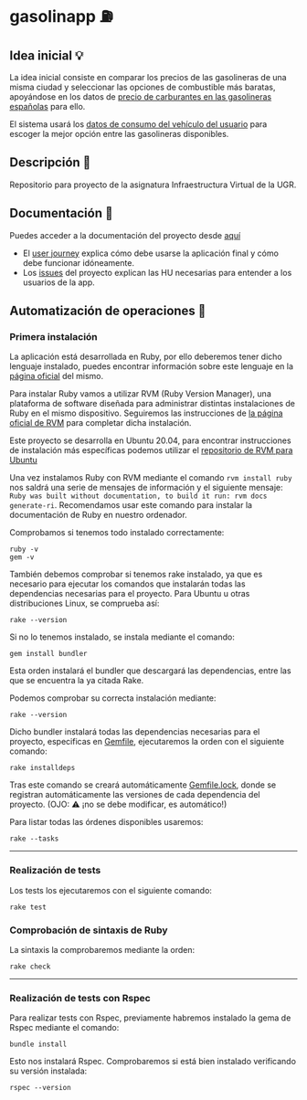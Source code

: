 # gasolinapp :fuelpump:

## Idea inicial :bulb:
La idea inicial consiste en comparar los precios de las gasolineras de una misma ciudad y seleccionar las opciones de combustible más baratas, apoyándose en los datos de [precio de carburantes en las gasolineras españolas](https://geoportalgasolineras.es/#/Descargas) para ello.

El sistema usará los [datos de consumo del vehículo del usuario](https://www.dieselogasolina.com/cuanto-consume-coche-a-los-100-km.html) para escoger la mejor opción entre las gasolineras disponibles.

## Descripción :memo:
Repositorio para proyecto de la asignatura Infraestructura Virtual de la UGR.

## Documentación :open_file_folder:
Puedes acceder a la documentación del proyecto desde [aquí](https://github.com/vlljuan99/gasolinapp/tree/Objetivo-1/docs)
  * El [user journey](https://github.com/vlljuan99/gasolinapp/blob/Objetivo-1/docs/user_journey.md) explica cómo debe usarse la aplicación final y cómo debe funcionar idóneamente.
  * Los [issues](https://github.com/vlljuan99/gasolinapp/blob/Objetivo-1/docs/ISSUES.md) del proyecto explican las HU necesarias para entender a los usuarios de la app.

## Automatización de operaciones 🤖
### Primera instalación
La aplicación está desarrollada en Ruby, por ello deberemos tener dicho lenguaje instalado, puedes encontrar información sobre este lenguaje en la [página oficial](https://www.ruby-lang.org/es/documentation/) del mismo.

Para instalar Ruby vamos a utilizar RVM (Ruby Version Manager), una plataforma de software diseñada para administrar distintas instalaciones de Ruby en el mismo dispositivo.
Seguiremos las instrucciones de [la página oficial de RVM](https://rvm.io/rvm/install) para completar dicha instalación.

Este proyecto se desarrolla en Ubuntu 20.04, para encontrar instrucciones de instalación más específicas podemos utilizar el [repositorio de RVM para Ubuntu](https://github.com/rvm/ubuntu_rvm)

Una vez instalamos Ruby con RVM mediante el comando ```rvm install ruby``` nos saldrá una serie de mensajes de información y el siguiente mensaje: ```Ruby was built without documentation, to build it run: rvm docs generate-ri```.
Recomendamos usar este comando para instalar la documentación de Ruby en nuestro ordenador.

Comprobamos si tenemos todo instalado correctamente:
```shell
ruby -v
gem -v
```
También debemos comprobar si tenemos rake instalado, ya que es necesario para ejecutar los comandos que instalarán todas las dependencias necesarias para el proyecto.
Para Ubuntu u otras distribuciones Linux, se comprueba así:
```shell
rake --version
```

Si no lo tenemos instalado, se instala mediante el comando:
```shell
gem install bundler
```
Esta orden instalará el bundler que descargará las dependencias, entre las que se encuentra la ya citada Rake.

Podemos comprobar su correcta instalación mediante:
```shell
rake --version
```

Dicho bundler instalará todas las dependencias necesarias para el proyecto, especificas en [Gemfile](https://github.com/vlljuan99/gasolinapp/blob/Objetivo-3/Gemfile), ejecutaremos la orden con el siguiente comando:
```shell
rake installdeps
```

Tras este comando se creará automáticamente [Gemfile.lock](https://github.com/vlljuan99/gasolinapp/blob/Objetivo-3/Gemfile.lock), donde se registran automáticamente las versiones de cada dependencia del proyecto.
(OJO: ⚠️ ¡no se debe modificar, es automático!)

Para listar todas las órdenes disponibles usaremos:
```shell
rake --tasks
```
-----------------------------------------------------------------------------

### Realización de tests
Los tests los ejecutaremos con el siguiente comando:
```shell
rake test
```

### Comprobación de sintaxis de Ruby
La sintaxis la comprobaremos mediante la orden:
```shell
rake check
```

-----------------------------------------------------------------------------

### Realización de tests con Rspec
Para realizar tests con Rspec, previamente habremos instalado la gema de Rspec mediante el comando:
```shell
bundle install
```

Esto nos instalará Rspec. Comprobaremos si está bien instalado verificando su versión instalada:
```shell
rspec --version
```
